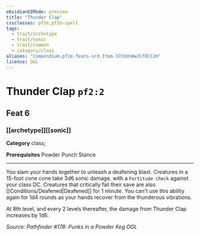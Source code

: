 ```yaml
---
obsidianUIMode: preview
title: "Thunder Clap"
cssclasses: pf2e,pf2e-spell
tags:
  - trait/archetype
  - trait/sonic
  - trait/common
  - category/class
aliases: "Compendium.pf2e.feats-srd.Item.37CUdnWwJCfOCC2H"
license: OGL
---
```

# Thunder Clap `pf2:2`
## Feat 6
### [[archetype]][[sonic]]

**Category** class; 



**Prerequisites** Powder Punch Stance
* * *
You slam your hands together to unleash a deafening blast. Creatures in a 15-foot cone cone take 3d6 sonic damage, with a `Fortitude check` against your class DC. Creatures that critically fail their save are also [[Conditions/Deafened|Deafened]] for 1 minute. You can't use this ability again for 1d4 rounds as your hands recover from the thunderous vibrations.

At 8th level, and every 2 levels thereafter, the damage from Thunder Clap increases by 1d6.

*Source: Pathfinder #178: Punks in a Powder Keg*
*OGL*